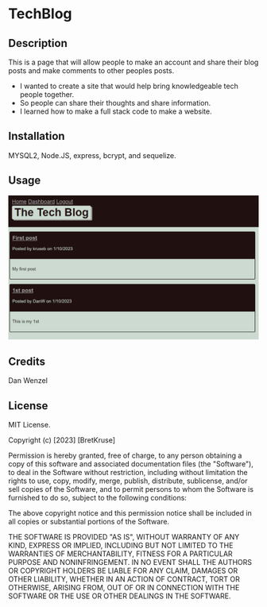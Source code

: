 # TechBlog

## Description

This is a page that will allow people to make an account and share their blog posts and make comments to other peoples posts.

- I wanted to create a site that would help bring knowledgeable tech people together.
- So people can share their thoughts and share information.
- I learned how to make a full stack code to make a website.

## Installation

MYSQL2, Node.JS, express, bcrypt, and sequelize.

## Usage

![Techblog](images/Techblog.png)

## Credits
Dan Wenzel

## License

MIT License.

Copyright (c) [2023] [BretKruse]

Permission is hereby granted, free of charge, to any person obtaining a copy
of this software and associated documentation files (the "Software"), to deal
in the Software without restriction, including without limitation the rights
to use, copy, modify, merge, publish, distribute, sublicense, and/or sell
copies of the Software, and to permit persons to whom the Software is
furnished to do so, subject to the following conditions:

The above copyright notice and this permission notice shall be included in all
copies or substantial portions of the Software.

THE SOFTWARE IS PROVIDED "AS IS", WITHOUT WARRANTY OF ANY KIND, EXPRESS OR
IMPLIED, INCLUDING BUT NOT LIMITED TO THE WARRANTIES OF MERCHANTABILITY,
FITNESS FOR A PARTICULAR PURPOSE AND NONINFRINGEMENT. IN NO EVENT SHALL THE
AUTHORS OR COPYRIGHT HOLDERS BE LIABLE FOR ANY CLAIM, DAMAGES OR OTHER
LIABILITY, WHETHER IN AN ACTION OF CONTRACT, TORT OR OTHERWISE, ARISING FROM,
OUT OF OR IN CONNECTION WITH THE SOFTWARE OR THE USE OR OTHER DEALINGS IN THE
SOFTWARE.
